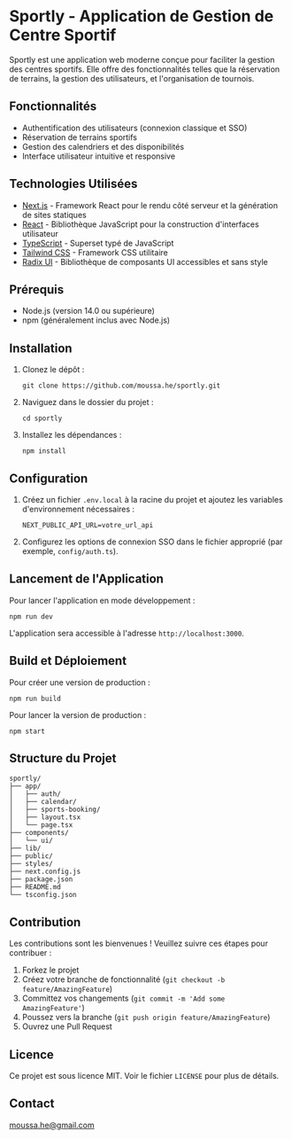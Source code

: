 # Sportly - Application de Gestion de Centre Sportif

Sportly est une application web moderne conçue pour faciliter la gestion des centres sportifs. Elle offre des fonctionnalités telles que la réservation de terrains, la gestion des utilisateurs, et l'organisation de tournois.

## Fonctionnalités

- Authentification des utilisateurs (connexion classique et SSO)
- Réservation de terrains sportifs
- Gestion des calendriers et des disponibilités
- Interface utilisateur intuitive et responsive

## Technologies Utilisées

- [Next.js](https://nextjs.org/) - Framework React pour le rendu côté serveur et la génération de sites statiques
- [React](https://reactjs.org/) - Bibliothèque JavaScript pour la construction d'interfaces utilisateur
- [TypeScript](https://www.typescriptlang.org/) - Superset typé de JavaScript
- [Tailwind CSS](https://tailwindcss.com/) - Framework CSS utilitaire
- [Radix UI](https://www.radix-ui.com/) - Bibliothèque de composants UI accessibles et sans style

## Prérequis

- Node.js (version 14.0 ou supérieure)
- npm (généralement inclus avec Node.js)

## Installation

1. Clonez le dépôt :
   ```
   git clone https://github.com/moussa.he/sportly.git
   ```

2. Naviguez dans le dossier du projet :
   ```
   cd sportly
   ```

3. Installez les dépendances :
   ```
   npm install
   ```

## Configuration

1. Créez un fichier `.env.local` à la racine du projet et ajoutez les variables d'environnement nécessaires :
   ```
   NEXT_PUBLIC_API_URL=votre_url_api
   ```

2. Configurez les options de connexion SSO dans le fichier approprié (par exemple, `config/auth.ts`).

## Lancement de l'Application

Pour lancer l'application en mode développement :

```
npm run dev
```

L'application sera accessible à l'adresse `http://localhost:3000`.

## Build et Déploiement

Pour créer une version de production :

```
npm run build
```

Pour lancer la version de production :

```
npm start
```

## Structure du Projet

```
sportly/
├── app/
│   ├── auth/
│   ├── calendar/
│   ├── sports-booking/
│   ├── layout.tsx
│   └── page.tsx
├── components/
│   └── ui/
├── lib/
├── public/
├── styles/
├── next.config.js
├── package.json
├── README.md
└── tsconfig.json
```

## Contribution

Les contributions sont les bienvenues ! Veuillez suivre ces étapes pour contribuer :

1. Forkez le projet
2. Créez votre branche de fonctionnalité (`git checkout -b feature/AmazingFeature`)
3. Committez vos changements (`git commit -m 'Add some AmazingFeature'`)
4. Poussez vers la branche (`git push origin feature/AmazingFeature`)
5. Ouvrez une Pull Request

## Licence

Ce projet est sous licence MIT. Voir le fichier `LICENSE` pour plus de détails.

## Contact

moussa.he@gmail.com
